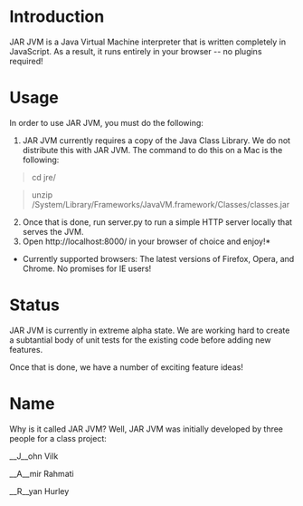 Introduction
============
JAR JVM is a Java Virtual Machine interpreter that is written completely in JavaScript. As a result, it runs entirely in your browser -- no plugins required!

Usage
=====
In order to use JAR JVM, you must do the following:

1. JAR JVM currently requires a copy of the Java Class Library. We do not distribute this with JAR JVM. The command to do this on a Mac is the following:

> cd jre/

> unzip /System/Library/Frameworks/JavaVM.framework/Classes/classes.jar

2. Once that is done, run server.py to run a simple HTTP server locally that serves the JVM.
3. Open http://localhost:8000/ in your browser of choice and enjoy!*

* Currently supported browsers: The latest versions of Firefox, Opera, and Chrome. No promises for IE users!

Status
======
JAR JVM is currently in extreme alpha state. We are working hard to create a subtantial body of unit tests for the existing code before adding new features.

Once that is done, we have a number of exciting feature ideas!

Name
====
Why is it called JAR JVM? Well, JAR JVM was initially developed by three people for a class project:

__J__ohn Vilk

__A__mir Rahmati

__R__yan Hurley
